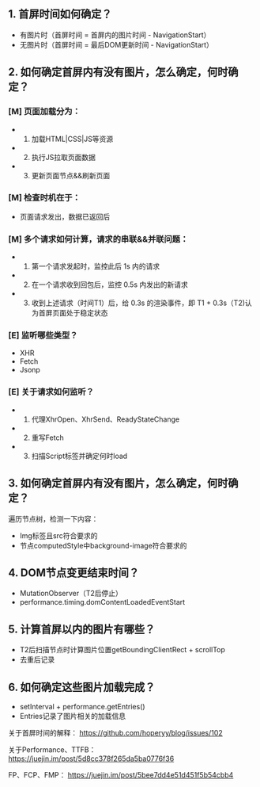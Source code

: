 
## 1. 首屏时间如何确定？
- 有图片时（首屏时间 = 首屏内的图片时间 - NavigationStart）
- 无图片时（首屏时间 = 最后DOM更新时间 - NavigationStart）

## 2. 如何确定首屏内有没有图片，怎么确定，何时确定？
### [M] 页面加载分为：
- 1. 加载HTML|CSS|JS等资源 
- 2. 执行JS拉取页面数据
- 3. 更新页面节点&&刷新页面

### [M] 检查时机在于：
- 页面请求发出，数据已返回后

### [M] 多个请求如何计算，请求的串联&&并联问题：
- 1. 第一个请求发起时，监控此后 1s 内的请求
- 2. 在一个请求收到回包后，监控 0.5s 内发出的新请求
- 3. 收到上述请求（时间T1）后，给 0.3s 的渲染事件，即 T1 + 0.3s（T2)认为首屏页面处于稳定状态

### [E] 监听哪些类型？
- XHR
- Fetch
- Jsonp

### [E] 关于请求如何监听？
- 1. 代理XhrOpen、XhrSend、ReadyStateChange
- 2. 重写Fetch
- 3. 扫描Script标签并确定何时load

## 3. 如何确定首屏内有没有图片，怎么确定，何时确定？
遍历节点树，检测一下内容：
- Img标签且src符合要求的
- 节点computedStyle中background-image符合要求的

## 4. DOM节点变更结束时间？
- MutationObserver（T2后停止）
- performance.timing.domContentLoadedEventStart

## 5. 计算首屏以内的图片有哪些？
- T2后扫描节点时计算图片位置getBoundingClientRect + scrollTop
- 去重后记录

## 6. 如何确定这些图片加载完成？
- setInterval + performance.getEntries()
- Entries记录了图片相关的加载信息


关于首屏时间的解释：
https://github.com/hoperyy/blog/issues/102

关于Performance、TTFB：
https://juejin.im/post/5d8cc378f265da5ba0776f36

FP、FCP、FMP：
https://juejin.im/post/5bee7dd4e51d451f5b54cbb4


